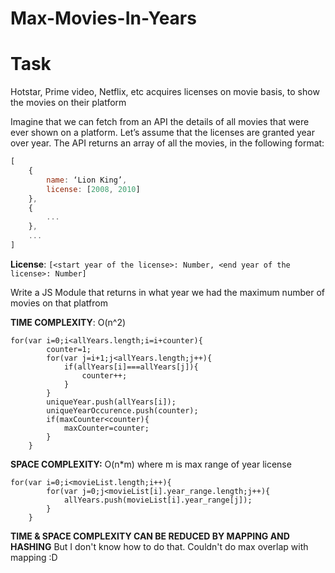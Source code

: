 # Max-Movies-In-Years


# Task

Hotstar, Prime video, Netflix, etc acquires licenses on movie basis, to show the movies on their platform

Imagine that we can fetch from an API the details of all movies that were ever shown on a platform. Let’s assume that the licenses are granted year over year. The API returns an array of all the movies, in the following format:


```js
[
    {
        name: ‘Lion King’,
        license: [2008, 2010]
    },
    {
        ... 
    },
    ...
]
```

**License**: `[<start year of the license>: Number, <end year of the license>: Number]`

Write a JS Module that returns in what year we had the maximum number of movies on that platfrom



**TIME COMPLEXITY**: O(n^2)

```
for(var i=0;i<allYears.length;i=i+counter){
		counter=1;
		for(var j=i+1;j<allYears.length;j++){
			if(allYears[i]===allYears[j]){
				counter++;
			}
		}
		uniqueYear.push(allYears[i]);
		uniqueYearOccurence.push(counter);
		if(maxCounter<counter){
			maxCounter=counter;
		}
	}
 ``` 
    
**SPACE COMPLEXITY:** O(n*m)
where m is max range of year license

```
for(var i=0;i<movieList.length;i++){
		for(var j=0;j<movieList[i].year_range.length;j++){
			allYears.push(movieList[i].year_range[j]);
		}
	}
```

**TIME & SPACE COMPLEXITY CAN BE REDUCED BY MAPPING AND HASHING**
But I don't know how to do that. Couldn't do max overlap with mapping :D
